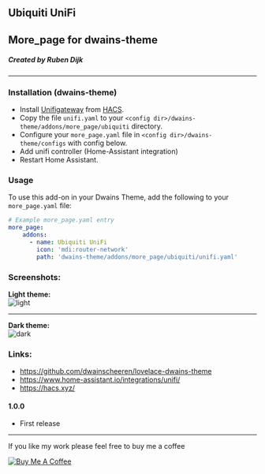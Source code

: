 ## Ubiquiti UniFi 
## More_page for dwains-theme
##### Created by Ruben Dijk
---

### Installation (dwains-theme)
- Install [Unifigateway](https://github.com/custom-components/sensor.unifigateway) from [HACS](https://hacs.xyz).
- Copy the file `unifi.yaml`  to your `<config dir>/dwains-theme/addons/more_page/ubiquiti` directory.
- Configure your `more_page.yaml` file in `<config dir>/dwains-theme/configs` with config below.
- Add unifi controller (Home-Assistant integration)
- Restart Home Assistant.

### Usage
To use this add-on in your Dwains Theme, add the following to your `more_page.yaml` file:

````yaml
# Example more_page.yaml entry
more_page:
    addons:
      - name: Ubiquiti UniFi
        icon: 'mdi:router-network'
        path: 'dwains-theme/addons/more_page/ubiquiti/unifi.yaml'
````

### Screenshots:
**Light theme:**<br>
![light](https://github.com/RubenDijk/dwains-theme-addons/blob/master/more_page/ubiquiti/Unifi%20light_mode.png "Light")

---

**Dark theme:**<br>
![dark](https://github.com/RubenDijk/dwains-theme-addons/blob/master/more_page/ubiquiti/Unifi%20dark_mode.png "Dark")

### Links:
* https://github.com/dwainscheeren/lovelace-dwains-theme
* https://www.home-assistant.io/integrations/unifi/
* https://hacs.xyz/

#### 1.0.0
- First release

---

If you like my work please feel free to buy me a coffee

<a href="https://www.buymeacoffee.com/RubenDijk" target="_blank"><img src="https://www.buymeacoffee.com/assets/img/custom_images/white_img.png" alt="Buy Me A Coffee"></a>

